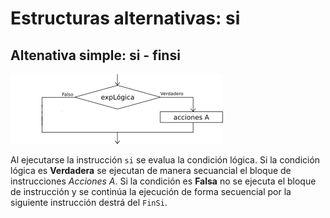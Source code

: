 # Estructuras alternativas: si

## Altenativa simple: si - finsi

![si](img/si.png)

Al ejecutarse la instrucción `si` se evalua la condición lógica. Si la condición lógica es **Verdadera** se ejecutan de manera secuancial el bloque de instrucciones *Acciones A*. Si la condición es **Falsa** no se ejecuta el bloque de instrucción y se continúa la ejecución de forma secuencial por la siguiente instrucción destrá del `FinSi`.
